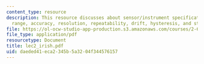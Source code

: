 ```yaml
---
content_type: resource
description: This resource discusses about sensor/instrument specification definitions,
  range, accuracy, resolution, repeatability, drift, hysteresis, and stability.
file: https://ol-ocw-studio-app-production.s3.amazonaws.com/courses/2-693-principles-of-oceanographic-instrument-systems-sensors-and-measurements-13-998-spring-2004/daeded41eca2345b5a3204f344576157_lec2_irish.pdf
file_type: application/pdf
resourcetype: Document
title: lec2_irish.pdf
uid: daeded41-eca2-345b-5a32-04f344576157
---
```

